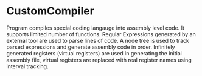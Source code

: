 # CustomCompiler
Program compiles special coding langauge into assembly level code. It supports limited number of functions.
Regular Expressions generated by an external tool are used to parse lines of code. 
A node tree is used to track parsed expressions and generate assembly code in order.
Infinitely generated registers (virtual registers) are used in generating the initial assembly file,
virtual registers are replaced with real register names using interval tracking. 

